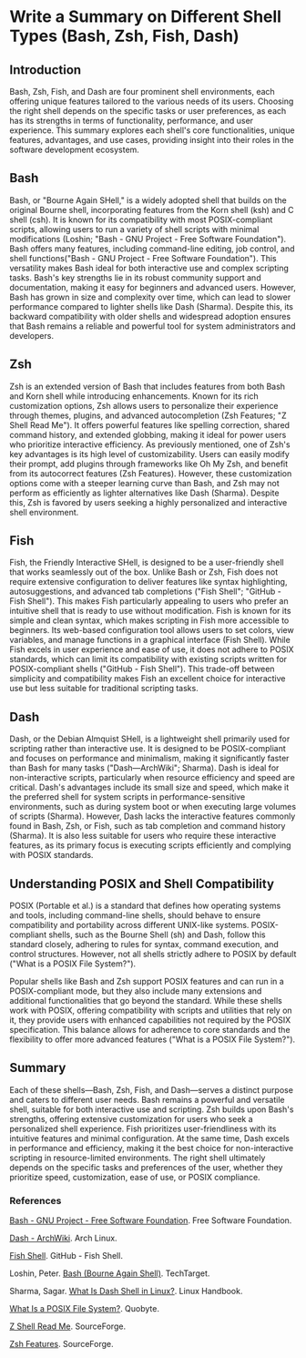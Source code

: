 # Write a Summary on Different Shell Types (Bash, Zsh, Fish, Dash)
## Introduction
Bash, Zsh, Fish, and Dash are four prominent shell environments, each offering unique features tailored to the various needs of its users. Choosing the right shell depends on the specific tasks or user preferences, as each has its strengths in terms of functionality, performance, and user experience. This summary explores each shell's core functionalities, unique features, advantages, and use cases, providing insight into their roles in the software development ecosystem.
## Bash
Bash, or "Bourne Again SHell," is a widely adopted shell that builds on the original Bourne shell, incorporating features from the Korn shell (ksh) and C shell (csh). It is known for its compatibility with most POSIX-compliant scripts, allowing users to run a variety of shell scripts with minimal modifications (Loshin; "Bash - GNU Project - Free Software Foundation"). Bash offers many features, including command-line editing, job control, and shell functions("Bash - GNU Project - Free Software Foundation"). This versatility makes Bash ideal for both interactive use and complex scripting tasks.
Bash's key strengths lie in its robust community support and documentation, making it easy for beginners and advanced users. However, Bash has grown in size and complexity over time, which can lead to slower performance compared to lighter shells like Dash (Sharma). Despite this, its backward compatibility with older shells and widespread adoption ensures that Bash remains a reliable and powerful tool for system administrators and developers.
## Zsh
Zsh is an extended version of Bash that includes features from both Bash and Korn shell while introducing enhancements. Known for its rich customization options, Zsh allows users to personalize their experience through themes, plugins, and advanced autocompletion (Zsh Features; "Z Shell Read Me"). It offers powerful features like spelling correction, shared command history, and extended globbing, making it ideal for power users who prioritize interactive efficiency.
As previously mentioned, one of Zsh's key advantages is its high level of customizability. Users can easily modify their prompt, add plugins through frameworks like Oh My Zsh, and benefit from its autocorrect features (Zsh Features). However, these customization options come with a steeper learning curve than Bash, and Zsh may not perform as efficiently as lighter alternatives like Dash (Sharma). Despite this, Zsh is favored by users seeking a highly personalized and interactive shell environment. 
## Fish
Fish, the Friendly Interactive SHell, is designed to be a user-friendly shell that works seamlessly out of the box. Unlike Bash or Zsh, Fish does not require extensive configuration to deliver features like syntax highlighting, autosuggestions, and advanced tab completions ("Fish Shell"; "GitHub - Fish Shell"). This makes Fish particularly appealing to users who prefer an intuitive shell that is ready to use without modification.
Fish is known for its simple and clean syntax, which makes scripting in Fish more accessible to beginners. Its web-based configuration tool allows users to set colors, view variables, and manage functions in a graphical interface (Fish Shell). While Fish excels in user experience and ease of use, it does not adhere to POSIX standards, which can limit its compatibility with existing scripts written for POSIX-compliant shells ("GitHub - Fish Shell"). This trade-off between simplicity and compatibility makes Fish an excellent choice for interactive use but less suitable for traditional scripting tasks.
## Dash
Dash, or the Debian Almquist SHell, is a lightweight shell primarily used for scripting rather than interactive use. It is designed to be POSIX-compliant and focuses on performance and minimalism, making it significantly faster than Bash for many tasks ("Dash—ArchWiki"; Sharma). Dash is ideal for non-interactive scripts, particularly when resource efficiency and speed are critical.
Dash's advantages include its small size and speed, which make it the preferred shell for system scripts in performance-sensitive environments, such as during system boot or when executing large volumes of scripts (Sharma). However, Dash lacks the interactive features commonly found in Bash, Zsh, or Fish, such as tab completion and command history (Sharma). It is also less suitable for users who require these interactive features, as its primary focus is executing scripts efficiently and complying with POSIX standards.

## Understanding POSIX and Shell Compatibility

POSIX (Portable et al.) is a standard that defines how operating systems and tools, including command-line shells, should behave to ensure compatibility and portability across different UNIX-like systems. POSIX-compliant shells, such as the Bourne Shell (sh) and Dash, follow this standard closely, adhering to rules for syntax, command execution, and control structures. However, not all shells strictly adhere to POSIX by default ("What is a POSIX File System?"). 

Popular shells like Bash and Zsh support POSIX features and can run in a POSIX-compliant mode, but they also include many extensions and additional functionalities that go beyond the standard. While these shells work with POSIX, offering compatibility with scripts and utilities that rely on it, they provide users with enhanced capabilities not required by the POSIX specification. This balance allows for adherence to core standards and the flexibility to offer more advanced features ("What is a POSIX File System?").

## Summary

Each of these shells—Bash, Zsh, Fish, and Dash—serves a distinct purpose and caters to different user needs. Bash remains a powerful and versatile shell, suitable for both interactive use and scripting. Zsh builds upon Bash's strengths, offering extensive customization for users who seek a personalized shell experience. Fish prioritizes user-friendliness with its intuitive features and minimal configuration. At the same time, Dash excels in performance and efficiency, making it the best choice for non-interactive scripting in resource-limited environments. The right shell ultimately depends on the specific tasks and preferences of the user, whether they prioritize speed, customization, ease of use, or POSIX compliance.


### References

[Bash - GNU Project - Free Software Foundation](https://www.gnu.org/software/bash/). Free Software Foundation.

[Dash - ArchWiki](https://wiki.archlinux.org/title/Dash). Arch Linux.

[Fish Shell](https://github.com/fish-shell/fish-shell). GitHub - Fish Shell.

Loshin, Peter. [Bash (Bourne Again Shell)](https://www.techtarget.com/searchdatacenter/definition/bash-Bourne-Again-Shell). TechTarget.

Sharma, Sagar. [What Is Dash Shell in Linux?](https://linuxhandbook.com/dash-shell/). Linux Handbook.

[What Is a POSIX File System?](https://www.quobyte.com/storage-explained/posix-filesystem/). Quobyte.

[Z Shell Read Me](https://sourceforge.net/p/zsh/code/ci/master/tree/). SourceForge.

[Zsh Features](https://sourceforge.net/p/zsh/code/ci/master/tree/FEATURES). SourceForge.
